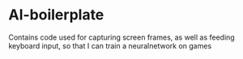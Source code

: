 # AI-boilerplate
Contains code used for capturing screen frames, as well as feeding keyboard input, so that I can train a neuralnetwork on games
